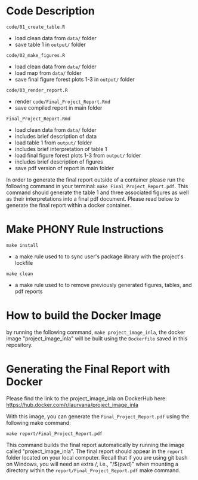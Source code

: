 # Code Description

`code/01_create_table.R`

- load clean data from `data/` folder
- save table 1 in `output/` folder

`code/02_make_figures.R`

- load clean data from `data/` folder
- load map from `data/` folder
- save final figure forest plots 1-3 in `output/` folder

`code/03_render_report.R`

- render `code/Final_Project_Report.Rmd` 
- save compiled report in main folder

`Final_Project_Report.Rmd`

- load clean data from `data/` folder
- includes brief description of data
- load table 1 from `output/` folder
- includes brief interpretation of table 1
- load final figure forest plots 1-3 from `output/` folder
- includes brief description of figures
- save pdf version of report in main folder

In order to generate the final report outside of a container please run the following command in your terminal: `make Final_Project_Report.pdf`. This command should generate the table 1 and three associated figures as well as their interpretations into a final pdf document. Please read below to generate the final report within a docker container.

# Make PHONY Rule Instructions 

`make install` 

- a make rule used to to sync user's package library with the project's lockfile

`make clean` 

- a make rule used to to remove previously generated figures, tables, and pdf reports

# How to build the Docker Image

by running the following command, `make project_image_inla`, the docker image "project_image_inla" will be built using the `Dockerfile` saved in this repository.

# Generating the Final Report with Docker 

Please find the link to the project_image_inla on DockerHub here: https://hub.docker.com/r/laurvana/project_image_inla

With this image, you can generate the `Final_Project_Report.pdf` using the following make command:

 `make report/Final_Project_Report.pdf`

This command builds the final report automatically by running the image called "project_image_inla". The final report should appear in the `report` folder located on your local computer. Recall that if you are using git bash on Windows, you will need an extra /, i.e., "/$(pwd)" when mounting a directory within the `report/Final_Project_Report.pdf` make command.
